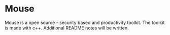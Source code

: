 # Mouse
Mouse is a open source - security based and productivity toolkit. The toolkit is made with c++. Additional README notes will be written. 
